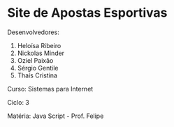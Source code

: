 # Site de Apostas Esportivas

Desenvolvedores:

1. Heloísa Ribeiro
2. Nickolas Minder
3. Oziel Paixão
4. Sérgio Gentile
5. Thaís Cristina

Curso: Sistemas para Internet

Ciclo: 3

Matéria: Java Script - Prof. Felipe 